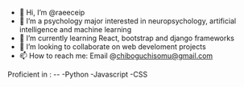 - 👋 Hi, I’m @raeeceip
- 👀 I’m a psychology major interested in neuropsychology, artificial intelligence and machine learning
- 🌱 I’m currently learning  React, bootstrap and django frameworks
- 💞️ I’m looking to collaborate on web develoment projects
- 📫 How to reach me: Email @chiboguchisomu@gmail.com

Proficient in :
-<HTML>-
-Python
-Javascript
-CSS

<!---
raeeceip/raeeceip is a ✨ special ✨ repository because its `README.md` (this file) appears on your GitHub profile.
You can click the Preview link to take a look at your changes.
--->
